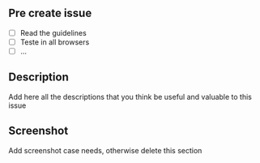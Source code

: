 ## Pre create issue

-[ ] Read the guidelines
-[ ] Teste in all browsers
-[ ] ...

## Description

Add here all the descriptions that you think be useful and valuable to this issue

## Screenshot

Add screenshot case needs, otherwise delete this section